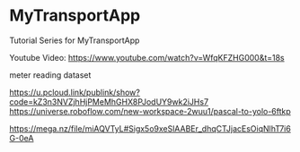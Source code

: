 # MyTransportApp
Tutorial Series for MyTransportApp

Youtube Video:
https://www.youtube.com/watch?v=WfqKFZHG000&t=18s


meter reading dataset

https://u.pcloud.link/publink/show?code=kZ3n3NVZjhHjPMeMhGHX8PJodUY9wk2iJHs7
https://universe.roboflow.com/new-workspace-2wuu1/pascal-to-yolo-6ftkp

https://mega.nz/file/miAQVTyL#Sigx5o9xeSlAABEr_dhqCTJjacEsOiqNlhT7i6G-0eA
